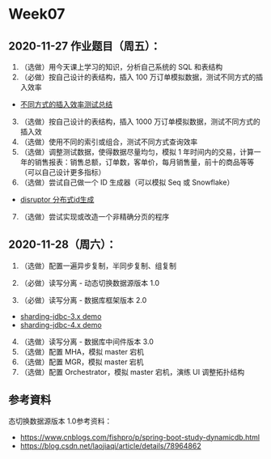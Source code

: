 # Week07 

## 2020-11-27 作业题目（周五）：

1. （选做）用今天课上学习的知识，分析自己系统的 SQL 和表结构
2. （必做）按自己设计的表结构，插入 100 万订单模拟数据，测试不同方式的插入效率

- [不同方式的插入效率测试总结](/Week_07/insert_big_data.md)

3. （选做）按自己设计的表结构，插入 1000 万订单模拟数据，测试不同方式的插入效
4. （选做）使用不同的索引或组合，测试不同方式查询效率
5. （选做）调整测试数据，使得数据尽量均匀，模拟 1 年时间内的交易，计算一年的销售报表：销售总额，订单数，客单价，每月销售量，前十的商品等等（可以自己设计更多指标）
6. （选做）尝试自己做一个 ID 生成器（可以模拟 Seq 或 Snowflake）

- [disruptor 分布式id生成 ](/Week_07/generator-id-by-disruptor/README.md)

7. （选做）尝试实现或改造一个非精确分页的程序

## 2020-11-28（周六）：
1. （选做）配置一遍异步复制，半同步复制、组复制
2. （必做）读写分离 - 动态切换数据源版本 1.0

3. （必做）读写分离 - 数据库框架版本 2.0

- [sharding-jdbc-3.x demo](/Week_07/sharding-jdbc-demo/README.md)
- [sharding-jdbc-4.x demo](/Week_07/sharding-jdbc-demo-4.x/README.md)

4. （选做）读写分离 - 数据库中间件版本 3.0
5. （选做）配置 MHA，模拟 master 宕机
6. （选做）配置 MGR，模拟 master 宕机
7. （选做）配置 Orchestrator，模拟 master 宕机，演练 UI 调整拓扑结构

## 参考資料
态切换数据源版本 1.0参考资料：
- https://www.cnblogs.com/fishpro/p/spring-boot-study-dynamicdb.html
- https://blog.csdn.net/laojiaqi/article/details/78964862
